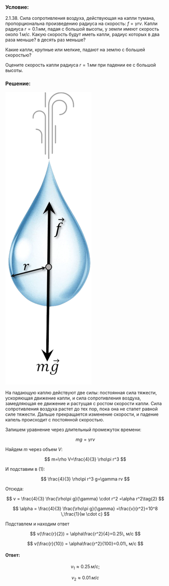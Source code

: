 ###  Условие:

$2.1.38.$ Сила сопротивления воздуха, действующая на капли тумана, пропорциональна произведению радиуса на скорость: $f = \gamma rv$. Капли радиуса $r = 0.1 \,мм$, падая с большой высоты, у земли имеют скорость около $1 \,м/с$. Какую скорость будут иметь капли, радиус которых в два раза меньше? в десять раз меньше?

Какие капли, крупные или мелкие, падают на землю с большей скоростью?

Оцените скорость капли радиуса $r = 1 \,мм$ при падении ее с большой высоты.

###  Решение:

![ Силы действующие на каплю |272x918, 14%](../../img/2.1.38/sol.png)

На падающую каплю действуют две силы: постоянная сила тяжести, ускоряющая движение капли, и сила сопротивления воздуха, замедляющая ее движение и растущая с ростом скорости капли. Сила сопротивления воздуха растет до тех пор, пока она не стапет равной силе тяжести. Дальше прекращается изменение скорости, и падение капель происходит с постоянной скоростью.

Запишем уравнение через длительный промежуток времени:

$$
mg=\gamma rv\tag{1}
$$

Найдем $m$ через объем $V$:

$$
m=\rho V=\frac{4}{3} \rho\pi r^3
$$

И подставим в $(1)$:

$$
\frac{4}{3} \rho\pi r^3 g=\gamma rv
$$

Отсюда:

$$
v = \frac{4}{3} \frac{\rho\pi g}{\gamma} \cdot r^2 =\alpha r^2\tag{2}
$$

$$
\alpha = \frac{4}{3} \frac{\rho\pi g}{\gamma} =\frac{v}{r^2}=10^8 \,\frac{1}{м \cdot с}
$$

Подставлем и находим ответ

$$
v(\frac{r}{2}) = \alpha\frac{r^2}{4}=0.25\, м/с
$$

$$
v(\frac{r}{10}) = \alpha\frac{r^2}{100}=0.01\, м/с
$$

#### Ответ:

$$
v_1 \approx 0.25 \,м/с;
$$

$$
v_2 \approx 0.01 \,м/с
$$